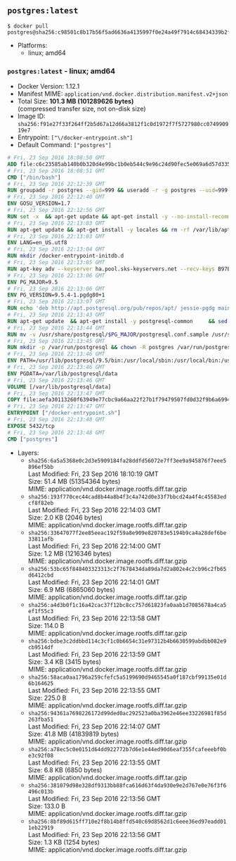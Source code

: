 ## `postgres:latest`

```console
$ docker pull postgres@sha256:c98501c8b17b56f5ad6636a4135997f0e24a49f7914c68434339b2f51a14bd4f
```

-	Platforms:
	-	linux; amd64

### `postgres:latest` - linux; amd64

-	Docker Version: 1.12.1
-	Manifest MIME: `application/vnd.docker.distribution.manifest.v2+json`
-	Total Size: **101.3 MB (101289626 bytes)**  
	(compressed transfer size, not on-disk size)
-	Image ID: `sha256:f91e27f33f264ff2b5d67a12d66a3812f1c0d1972f7f5727980cc074990919e7`
-	Entrypoint: `["\/docker-entrypoint.sh"]`
-	Default Command: `["postgres"]`

```dockerfile
# Fri, 23 Sep 2016 18:08:50 GMT
ADD file:c6c23585ab140b0b320d4e99bc1b0eb544c9e96c24d90fec5e069a6d57d335ca in / 
# Fri, 23 Sep 2016 18:08:51 GMT
CMD ["/bin/bash"]
# Fri, 23 Sep 2016 22:12:39 GMT
RUN groupadd -r postgres --gid=999 && useradd -r -g postgres --uid=999 postgres
# Fri, 23 Sep 2016 22:12:40 GMT
ENV GOSU_VERSION=1.7
# Fri, 23 Sep 2016 22:12:56 GMT
RUN set -x 	&& apt-get update && apt-get install -y --no-install-recommends ca-certificates wget && rm -rf /var/lib/apt/lists/* 	&& wget -O /usr/local/bin/gosu "https://github.com/tianon/gosu/releases/download/$GOSU_VERSION/gosu-$(dpkg --print-architecture)" 	&& wget -O /usr/local/bin/gosu.asc "https://github.com/tianon/gosu/releases/download/$GOSU_VERSION/gosu-$(dpkg --print-architecture).asc" 	&& export GNUPGHOME="$(mktemp -d)" 	&& gpg --keyserver ha.pool.sks-keyservers.net --recv-keys B42F6819007F00F88E364FD4036A9C25BF357DD4 	&& gpg --batch --verify /usr/local/bin/gosu.asc /usr/local/bin/gosu 	&& rm -r "$GNUPGHOME" /usr/local/bin/gosu.asc 	&& chmod +x /usr/local/bin/gosu 	&& gosu nobody true 	&& apt-get purge -y --auto-remove ca-certificates wget
# Fri, 23 Sep 2016 22:13:03 GMT
RUN apt-get update && apt-get install -y locales && rm -rf /var/lib/apt/lists/* 	&& localedef -i en_US -c -f UTF-8 -A /usr/share/locale/locale.alias en_US.UTF-8
# Fri, 23 Sep 2016 22:13:03 GMT
ENV LANG=en_US.utf8
# Fri, 23 Sep 2016 22:13:04 GMT
RUN mkdir /docker-entrypoint-initdb.d
# Fri, 23 Sep 2016 22:13:05 GMT
RUN apt-key adv --keyserver ha.pool.sks-keyservers.net --recv-keys B97B0AFCAA1A47F044F244A07FCC7D46ACCC4CF8
# Fri, 23 Sep 2016 22:13:06 GMT
ENV PG_MAJOR=9.5
# Fri, 23 Sep 2016 22:13:06 GMT
ENV PG_VERSION=9.5.4-1.pgdg80+1
# Fri, 23 Sep 2016 22:13:07 GMT
RUN echo 'deb http://apt.postgresql.org/pub/repos/apt/ jessie-pgdg main' $PG_MAJOR > /etc/apt/sources.list.d/pgdg.list
# Fri, 23 Sep 2016 22:13:43 GMT
RUN apt-get update 	&& apt-get install -y postgresql-common 	&& sed -ri 's/#(create_main_cluster) .*$/\1 = false/' /etc/postgresql-common/createcluster.conf 	&& apt-get install -y 		postgresql-$PG_MAJOR=$PG_VERSION 		postgresql-contrib-$PG_MAJOR=$PG_VERSION 	&& rm -rf /var/lib/apt/lists/*
# Fri, 23 Sep 2016 22:13:44 GMT
RUN mv -v /usr/share/postgresql/$PG_MAJOR/postgresql.conf.sample /usr/share/postgresql/ 	&& ln -sv ../postgresql.conf.sample /usr/share/postgresql/$PG_MAJOR/ 	&& sed -ri "s!^#?(listen_addresses)\s*=\s*\S+.*!\1 = '*'!" /usr/share/postgresql/postgresql.conf.sample
# Fri, 23 Sep 2016 22:13:45 GMT
RUN mkdir -p /var/run/postgresql && chown -R postgres /var/run/postgresql
# Fri, 23 Sep 2016 22:13:46 GMT
ENV PATH=/usr/lib/postgresql/9.5/bin:/usr/local/sbin:/usr/local/bin:/usr/sbin:/usr/bin:/sbin:/bin
# Fri, 23 Sep 2016 22:13:46 GMT
ENV PGDATA=/var/lib/postgresql/data
# Fri, 23 Sep 2016 22:13:46 GMT
VOLUME [/var/lib/postgresql/data]
# Fri, 23 Sep 2016 22:13:47 GMT
COPY file:aefa30113260f63949e77cbc9a66aa22f27b1f79479507fd0d32f9b6a6994d69 in / 
# Fri, 23 Sep 2016 22:13:47 GMT
ENTRYPOINT ["/docker-entrypoint.sh"]
# Fri, 23 Sep 2016 22:13:48 GMT
EXPOSE 5432/tcp
# Fri, 23 Sep 2016 22:13:48 GMT
CMD ["postgres"]
```

-	Layers:
	-	`sha256:6a5a5368e0c2d3e5909184fa28ddfd56072e7ff3ee9a945876f7eee5896ef5bb`  
		Last Modified: Fri, 23 Sep 2016 18:10:19 GMT  
		Size: 51.4 MB (51354364 bytes)  
		MIME: application/vnd.docker.image.rootfs.diff.tar.gzip
	-	`sha256:193f770cec44cad8b44a8b4f3c4a742d0e33f7bbcd24a4f4c45583edcf8f82eb`  
		Last Modified: Fri, 23 Sep 2016 22:14:03 GMT  
		Size: 2.0 KB (2046 bytes)  
		MIME: application/vnd.docker.image.rootfs.diff.tar.gzip
	-	`sha256:33647077f2ee85eeac192f59a8e909e820783e5194b9ca4a28def6be33811afb`  
		Last Modified: Fri, 23 Sep 2016 22:14:00 GMT  
		Size: 1.2 MB (1216346 bytes)  
		MIME: application/vnd.docker.image.rootfs.diff.tar.gzip
	-	`sha256:53bc65f848403323313c2f7678434da89da7d2a802e4c2cb96c2fb65d6412cbd`  
		Last Modified: Fri, 23 Sep 2016 22:14:01 GMT  
		Size: 6.9 MB (6865060 bytes)  
		MIME: application/vnd.docker.image.rootfs.diff.tar.gzip
	-	`sha256:a4d3b0f1c16a42cac37f12bc8cc757d61823fa0aab1d7085678a4ca5ef1f55c3`  
		Last Modified: Fri, 23 Sep 2016 22:13:58 GMT  
		Size: 114.0 B  
		MIME: application/vnd.docker.image.rootfs.diff.tar.gzip
	-	`sha256:bdbe3c2ddbbd114c3cf1c0b6654c31e97312b4b6630599abdbb082e9cb9514df`  
		Last Modified: Fri, 23 Sep 2016 22:13:59 GMT  
		Size: 3.4 KB (3415 bytes)  
		MIME: application/vnd.docker.image.rootfs.diff.tar.gzip
	-	`sha256:58aca0aa1796a259cfefc5a5199690d9465545a0f187cbf99135e01d6b164625`  
		Last Modified: Fri, 23 Sep 2016 22:13:55 GMT  
		Size: 225.0 B  
		MIME: application/vnd.docker.image.rootfs.diff.tar.gzip
	-	`sha256:94361a7698226172d99ded0ac292523a0ba3962e46ee33226981f85d263fba51`  
		Last Modified: Fri, 23 Sep 2016 22:14:07 GMT  
		Size: 41.8 MB (41839819 bytes)  
		MIME: application/vnd.docker.image.rootfs.diff.tar.gzip
	-	`sha256:a78ec5c0e0151d64dd922772b7d6e1e44ed90d6eaf355fcafeeebf0be3c92f08`  
		Last Modified: Fri, 23 Sep 2016 22:13:55 GMT  
		Size: 6.8 KB (6850 bytes)  
		MIME: application/vnd.docker.image.rootfs.diff.tar.gzip
	-	`sha256:381079d98e328df9313bb88fca616d63f4da930e9e2d767e0e76f3f6496c013b`  
		Last Modified: Fri, 23 Sep 2016 22:13:56 GMT  
		Size: 133.0 B  
		MIME: application/vnd.docker.image.rootfs.diff.tar.gzip
	-	`sha256:8bf89d615ff710e2f8b14b8ffd540c69d8562d1c6eee36ed97eadd011eb22919`  
		Last Modified: Fri, 23 Sep 2016 22:13:56 GMT  
		Size: 1.3 KB (1254 bytes)  
		MIME: application/vnd.docker.image.rootfs.diff.tar.gzip
